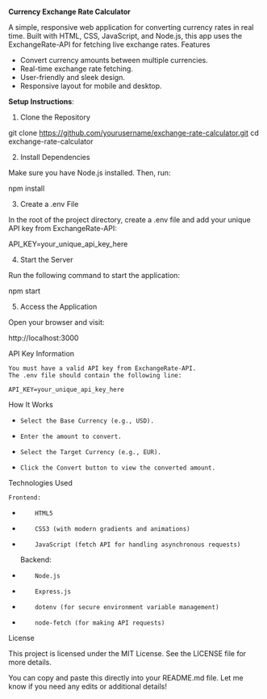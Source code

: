 **Currency Exchange Rate Calculator**

A simple, responsive web application for converting currency rates in real time. Built with HTML, CSS, JavaScript, and Node.js, this app uses the ExchangeRate-API for fetching live exchange rates.
Features

- Convert currency amounts between multiple currencies.
- Real-time exchange rate fetching.
- User-friendly and sleek design.
- Responsive layout for mobile and desktop.

**Setup Instructions**:

1. Clone the Repository

git clone https://github.com/yourusername/exchange-rate-calculator.git
cd exchange-rate-calculator

2. Install Dependencies

Make sure you have Node.js installed. Then, run:

npm install

3. Create a .env File

In the root of the project directory, create a .env file and add your unique API key from ExchangeRate-API:

API_KEY=your_unique_api_key_here

4. Start the Server

Run the following command to start the application:

npm start

5. Access the Application

Open your browser and visit:

http://localhost:3000

API Key Information

    You must have a valid API key from ExchangeRate-API.
    The .env file should contain the following line:

    API_KEY=your_unique_api_key_here

How It Works

-     Select the Base Currency (e.g., USD).
-     Enter the amount to convert.
-     Select the Target Currency (e.g., EUR).
-     Click the Convert button to view the converted amount.

Technologies Used

    Frontend:
-         HTML5
-         CSS3 (with modern gradients and animations)
-         JavaScript (fetch API for handling asynchronous requests)
    Backend:
-         Node.js
-         Express.js
-         dotenv (for secure environment variable management)
-         node-fetch (for making API requests)

License

This project is licensed under the MIT License. See the LICENSE file for more details.

You can copy and paste this directly into your README.md file. Let me know if you need any edits or additional details!
